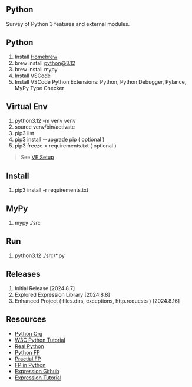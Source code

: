 Python
------
Survey of Python 3 features and external modules.

Python
------
1. Install [Homebrew](https://brew.sh/)
2. brew install python@3.12
3. brew install mypy
4. Install [VSCode](https://code.visualstudio.com/)
5. Install VSCode Python Extensions: Python, Python Debugger, Pylance, MyPy Type Checker

Virtual Env
-----------
1. python3.12 -m venv venv
2. source venv/bin/activate
3. pip3 list
4. pip3 install --upgrade pip ( optional )
5. pip3 freeze > requirements.txt ( optional )
>See [VE Setup](https://www.freecodecamp.org/news/how-to-setup-virtual-environments-in-python/)

Install
-------
1. pip3 install -r requirements.txt

MyPy
----
1. mypy ./src

Run
---
1. python3.12 ./src/*.py

Releases
--------
1. Initial Release [2024.8.7]
2. Explored Expression Library [2024.8.8]
3. Enhanced Project ( files.dirs, exceptions, http.requests ) [2024.8.16]

Resources
---------
* [Python Org](https://www.python.org/)
* [W3C Python Tutorial](https://www.w3schools.com/python/)
* [Real Python](https://realpython.com/)
* [Python FP](https://www.kite.com/blog/python/functional-programming/)
* [Practial FP](https://maryrosecook.com/blog/post/a-practical-introduction-to-functional-programming)
* [FP in Python](https://stackabuse.com/functional-programming-in-python/)
* [Expression Github](https://github.com/dbrattli/Expression)
* [Expression Tutorial](https://expression.readthedocs.io/en/latest/tutorial/introduction.html)
